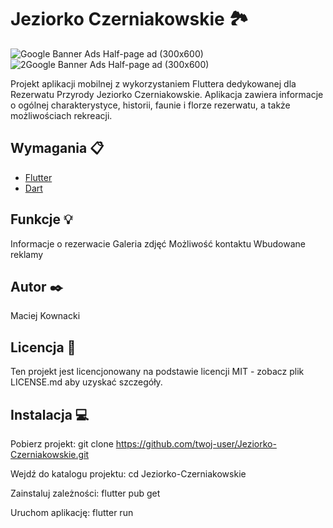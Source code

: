 # Jeziorko Czerniakowskie 🏞️

![Google Banner Ads Half-page ad (300x600)](https://github.com/maciejkownacki/JeziorkoCzerniakowskie/assets/97414660/6de8ad32-6d7a-4e20-8ed0-f29f58fd863f) ![2Google Banner Ads Half-page ad (300x600)](https://github.com/maciejkownacki/JeziorkoCzerniakowskie/assets/97414660/9b47d254-88f0-4a51-a083-017d4205bc30) 




Projekt aplikacji mobilnej z wykorzystaniem Fluttera dedykowanej dla Rezerwatu Przyrody Jeziorko Czerniakowskie. Aplikacja zawiera informacje o ogólnej charakterystyce, historii, faunie i florze rezerwatu, a także możliwościach rekreacji.

## Wymagania 📋

- [Flutter](https://flutter.dev)
- [Dart](https://dart.dev)

## Funkcje 💡
Informacje o rezerwacie
Galeria zdjęć
Możliwość kontaktu
Wbudowane reklamy

## Autor ✒️
Maciej Kownacki

## Licencja 📄
Ten projekt jest licencjonowany na podstawie licencji MIT - zobacz plik LICENSE.md aby uzyskać szczegóły.



## Instalacja 💻

Pobierz projekt:
git clone https://github.com/twoj-user/Jeziorko-Czerniakowskie.git


Wejdź do katalogu projektu:
cd Jeziorko-Czerniakowskie


Zainstaluj zależności:
flutter pub get


Uruchom aplikację:
flutter run


